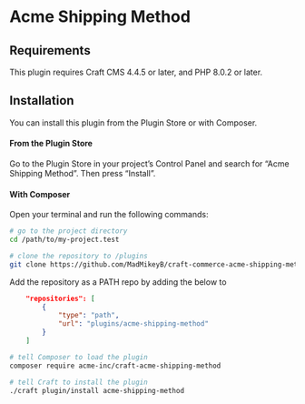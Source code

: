 # Acme Shipping Method



## Requirements

This plugin requires Craft CMS 4.4.5 or later, and PHP 8.0.2 or later.

## Installation

You can install this plugin from the Plugin Store or with Composer.

#### From the Plugin Store

Go to the Plugin Store in your project’s Control Panel and search for “Acme Shipping Method”. Then press “Install”.

#### With Composer

Open your terminal and run the following commands:

```bash
# go to the project directory
cd /path/to/my-project.test

# clone the repository to /plugins
git clone https://github.com/MadMikeyB/craft-commerce-acme-shipping-method.git
```
Add the repository as a PATH repo by adding the below to 

```json
    "repositories": [
        {
            "type": "path",
            "url": "plugins/acme-shipping-method"
        }
    ]
```

```bash
# tell Composer to load the plugin
composer require acme-inc/craft-acme-shipping-method

# tell Craft to install the plugin
./craft plugin/install acme-shipping-method
```
